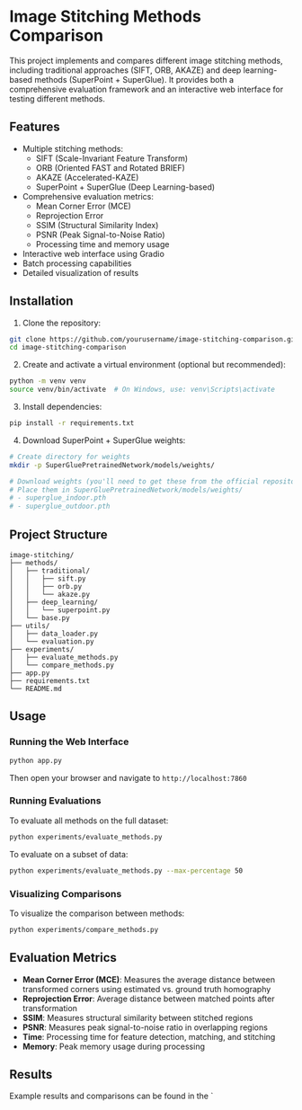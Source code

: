 # Image Stitching Methods Comparison

This project implements and compares different image stitching methods, including traditional approaches (SIFT, ORB, AKAZE) and deep learning-based methods (SuperPoint + SuperGlue). It provides both a comprehensive evaluation framework and an interactive web interface for testing different methods.

## Features

- Multiple stitching methods:
  - SIFT (Scale-Invariant Feature Transform)
  - ORB (Oriented FAST and Rotated BRIEF)
  - AKAZE (Accelerated-KAZE)
  - SuperPoint + SuperGlue (Deep Learning-based)
- Comprehensive evaluation metrics:
  - Mean Corner Error (MCE)
  - Reprojection Error
  - SSIM (Structural Similarity Index)
  - PSNR (Peak Signal-to-Noise Ratio)
  - Processing time and memory usage
- Interactive web interface using Gradio
- Batch processing capabilities
- Detailed visualization of results

## Installation

1. Clone the repository:
```bash
git clone https://github.com/yourusername/image-stitching-comparison.git
cd image-stitching-comparison
```

2. Create and activate a virtual environment (optional but recommended):
```bash
python -m venv venv
source venv/bin/activate  # On Windows, use: venv\Scripts\activate
```

3. Install dependencies:
```bash
pip install -r requirements.txt
```

4. Download SuperPoint + SuperGlue weights:
```bash
# Create directory for weights
mkdir -p SuperGluePretrainedNetwork/models/weights/

# Download weights (you'll need to get these from the official repository)
# Place them in SuperGluePretrainedNetwork/models/weights/
# - superglue_indoor.pth
# - superglue_outdoor.pth
```

## Project Structure

```
image-stitching/
├── methods/
│   ├── traditional/
│   │   ├── sift.py
│   │   ├── orb.py
│   │   └── akaze.py
│   ├── deep_learning/
│   │   └── superpoint.py
│   └── base.py
├── utils/
│   ├── data_loader.py
│   └── evaluation.py
├── experiments/
│   ├── evaluate_methods.py
│   └── compare_methods.py
├── app.py
├── requirements.txt
└── README.md
```

## Usage

### Running the Web Interface

```bash
python app.py
```
Then open your browser and navigate to `http://localhost:7860`

### Running Evaluations

To evaluate all methods on the full dataset:
```bash
python experiments/evaluate_methods.py
```

To evaluate on a subset of data:
```bash
python experiments/evaluate_methods.py --max-percentage 50
```

### Visualizing Comparisons

To visualize the comparison between methods:
```bash
python experiments/compare_methods.py
```

## Evaluation Metrics

- **Mean Corner Error (MCE)**: Measures the average distance between transformed corners using estimated vs. ground truth homography
- **Reprojection Error**: Average distance between matched points after transformation
- **SSIM**: Measures structural similarity between stitched regions
- **PSNR**: Measures peak signal-to-noise ratio in overlapping regions
- **Time**: Processing time for feature detection, matching, and stitching
- **Memory**: Peak memory usage during processing

## Results

Example results and comparisons can be found in the `